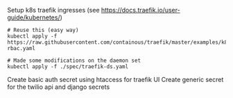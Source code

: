 Setup k8s traefik ingresses (see https://docs.traefik.io/user-guide/kubernetes/)

```
# Reuse this (easy way)
kubectl apply -f https://raw.githubusercontent.com/containous/traefik/master/examples/k8s/traefik-rbac.yaml

# Made some modifications on the daemon set
kubectl apply -f ./spec/traefik-ds.yaml

```

Create basic auth secret using htaccess for traefik UI
Create generic secret for the twilio api and django secrets
